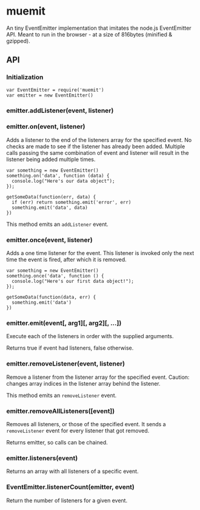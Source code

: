 # muemit

An tiny EventEmitter implementation that imitates the node.js EventEmitter API.
Meant to run in the browser - at a size of 816bytes (minified & gzipped).

## API

### Initialization
```
var EventEmitter = require('muemit')
var emitter = new EventEmitter()
```


### emitter.addListener(event, listener)
### emitter.on(event, listener)
Adds a listener to the end of the listeners array for the specified event. No checks are made to see if the listener has already been added. Multiple calls passing the same combination of event and listener will result in the listener being added multiple times.
```
var something = new EventEmitter()
something.on('data', function (data) {
  console.log("Here's our data object");
});

getSomeData(function(err, data) {
  if (err) return something.emit('error', err)
  something.emit('data', data)
})
```

This method emits an `addListener` event.

### emitter.once(event, listener)
Adds a one time listener for the event. This listener is invoked only the next time the event is fired, after which it is removed.

```
var something = new EventEmitter()
something.once('data', function () {
  console.log("Here's our first data object!");
});

getSomeData(function(data, err) {
  something.emit('data')
})
```


### emitter.emit(event[, arg1][, arg2][, ...])
Execute each of the listeners in order with the supplied arguments.

Returns true if event had listeners, false otherwise.


### emitter.removeListener(event, listener)
Remove a listener from the listener array for the specified event. Caution: changes array indices in the listener array behind the listener.

This method emits an `removeListener` event.


### emitter.removeAllListeners([event])
Removes all listeners, or those of the specified event.
It sends a `removeListener` event for every listener that got removed.

Returns emitter, so calls can be chained.


### emitter.listeners(event)
Returns an array with all listeners of a specific event.


### EventEmitter.listenerCount(emitter, event)
Return the number of listeners for a given event.
